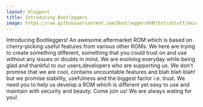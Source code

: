 ```yaml
---
layout: blogpost
title: Introducing Bootleggers
image: https://raw.githubusercontent.com/BootleggersROM/ExtraStuff/main/images/xdathread/01-intro.png
---
```


Introducing Bootleggers! An awesome aftermarket ROM which is based on cherry-picking useful features from various other ROMs. We here are trying to create something different, something that you could trust on and use without any issues or doubts in mind. We are evolving everyday while being glad and thankful to our users,developers who are supporting us. We don't promise that we are cool, contains uncountable features and blah blah blah! but we promise stability, usefulness and the biggest factor i.e. trust. We need you to help us develop a ROM which is different yet easy to use and maintain with security and beauty. Come join us! We are always wating for you!.
